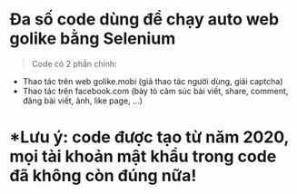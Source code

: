 # Đa số code dùng để chạy auto web golike bằng Selenium

> Code có 2 phần chính: 
 - Thao tác trên web golike.mobi (giả thao tác người dùng, giải captcha)
 - Thao tác trên facebook.com (bày tỏ cảm súc bài viết, share, comment, đăng bài viết, ảnh, like page, ...)

# *Lưu ý: code được tạo từ năm 2020, mọi tài khoản mật khẩu trong code đã không còn đúng nữa!

